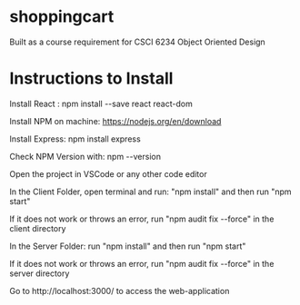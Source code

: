 # shoppingcart
Built as a course requirement for CSCI 6234 Object Oriented Design

# Instructions to Install

Install React : npm install --save react react-dom

Install NPM on machine: https://nodejs.org/en/download

Install Express: npm install express


Check NPM Version with: npm --version


Open the project in VSCode or any other code editor


In the Client Folder, open terminal and run: "npm install" and then run "npm start"

If it does not work or throws an error, run "npm audit fix --force" in the client directory

In the Server Folder: run "npm install" and then run "npm start"

If it does not work or throws an error, run "npm audit fix --force" in the server directory

Go to http://localhost:3000/ to access the web-application
